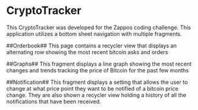 # CryptoTracker
This CryptoTracker was developed for the Zappos coding challenge. This application utilizes a bottom sheet navigation with multiple fragments.

##Orderbook##
This page contains a recycler view that displays an alternating row showing the most recent bitcoin asks and orders

##Graphs##
This fragment displays a line graph showing the most recent changes and trends tracking the price of Bitcoin for the past few months

##Notification##
This fragment displays a setting that allows the user to change at what price point they want to be notified of a bitcoin price change. 
They are also shown a recycler view holding a history of all the notifications that have been received.
